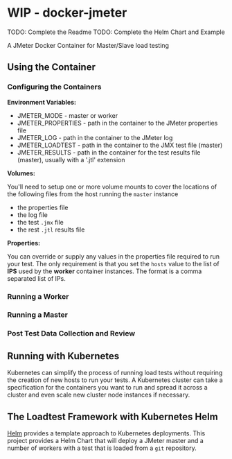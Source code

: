 # WIP - docker-jmeter

TODO: Complete the Readme
TODO: Complete the Helm Chart and Example

A JMeter Docker Container for Master/Slave load testing

## Using the Container

### Configuring the Containers

**Environment Variables:**

* JMETER_MODE - master or worker
* JMETER_PROPERTIES - path in the container to the JMeter properties file
* JMETER_LOG - path in the container to the JMeter log
* JMETER_LOADTEST - path in the container to the JMX test file (master)
* JMETER_RESULTS - path in the container for the test results file (master), usually with a '.jtl' extension

**Volumes:**

You'll need to setup one or more volume mounts to cover the locations of the following files from the host running
the `master` instance

* the properties file
* the log file
* the test `.jmx` file
* the rest `.jtl` results file

**Properties:**

You can override or supply any values in the properties file required to run your test. The only requirement is
that you set the `hosts` value to the list of **IPS** used by the **worker** container instances. The format is
a comma separated list of IPs.

### Running a Worker

### Running a Master

### Post Test Data Collection and Review

## Running with Kubernetes

Kubernetes can simplify the process of running load tests without requiring the creation of new hosts to run your tests.
A Kubernetes cluster can take a specification for the containers you want to run and spread it across a cluster and even
scale new cluster node instances if necessary.

## The Loadtest Framework with Kubernetes Helm

[Helm](https://github.com/kubernetes/helm) provides a template approach to Kubernetes deployments. This project provides a
Helm Chart that will deploy a JMeter master and a number of workers with a test that is loaded from a `git` repository.

